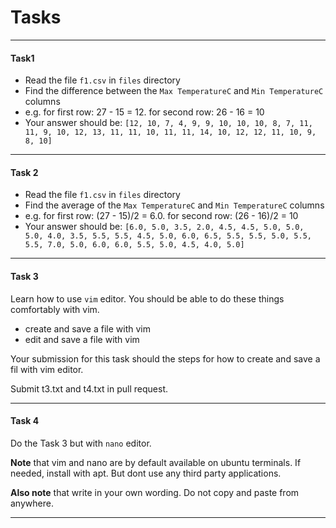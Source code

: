 # Tasks

---

#### Task1

- Read the file `f1.csv` in `files` directory
- Find the difference between the `Max TemperatureC` and `Min TemperatureC` columns
- e.g. for first row: 27 - 15 = 12. for second row: 26 - 16 = 10
- Your answer should be: `[12, 10, 7, 4, 9, 9, 10, 10, 10, 8, 7, 11, 11, 9, 10, 12, 13,
  11, 11, 10, 11, 11, 14, 10, 12, 12, 11, 10, 9, 8, 10]`

---

#### Task 2

- Read the file `f1.csv` in `files` directory
- Find the average of the `Max TemperatureC` and `Min TemperatureC` columns
- e.g. for first row: (27 - 15)/2 = 6.0. for second row: (26 - 16)/2 = 10
- Your answer should
  be: `[6.0, 5.0, 3.5, 2.0, 4.5, 4.5, 5.0, 5.0, 5.0, 4.0, 3.5, 5.5, 5.5, 4.5, 5.0, 6.0, 6.5, 5.5, 5.5, 5.0, 5.5, 5.5, 7.0, 5.0, 6.0, 6.0, 5.5, 5.0, 4.5, 4.0, 5.0]`

----

#### Task 3

Learn how to use `vim` editor. You should be able to do these things comfortably with vim.

- create and save a file with vim
- edit and save a file with vim

Your submission for this task should the steps for how to create and save a fil with vim editor.

Submit t3.txt and t4.txt in pull request.

----

#### Task 4

Do the Task 3 but with `nano` editor.

**Note** that vim and nano are by default available on ubuntu terminals. If needed, install with apt. But dont
use any third party applications.

**Also note** that write in your own wording. Do not copy and paste from anywhere.

----

